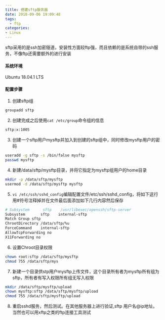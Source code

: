 ```yaml
---
title: 搭建sftp服务器
date: 2018-09-06 19:09:48
tags:
  - ftp
categories: 
- Linux
---
```

sftp采用的是ssh加密隧道，安装性方面较ftp强，而且依赖的是系统自带的ssh服务，不像ftp还需要额外的进行安装
#### 系统环境
Ubuntu 18.04.1 LTS
#### 配置步骤
1. 创建sftp组
```bash
groupadd sftp  
```

2. 创建完成之后使用`cat /etc/group`命令组的信息
```bash
sftp:x:1005
```

3. 创建一个sftp用户mysftp并加入到创建的sftp组中，同时修改mysftp用户的密码
```bash
useradd -g sftp -s /bin/false mysftp  
passwd mysftp 
```

4. 新建/data/sftp/mysftp目录，并将它指定为mysftp组用户的home目录
```bash
mkdir -p /data/sftp/mysftp  
usermod -d /data/sftp/mysftp mysftp
```

5. `vi /etc/ssh/sshd_config`编辑配置文件/etc/ssh/sshd_config，将如下这行用#符号注释掉并在文件最后面添加如下几行内容然后保存
```bash
# Subsystem      sftp    /usr/libexec/openssh/sftp-server  
Subsystem       sftp    internal-sftp    
Match Group sftp    
ChrootDirectory /data/sftp/%u    
ForceCommand    internal-sftp    
AllowTcpForwarding no    
X11Forwarding no  
```

6. 设置Chroot目录权限
```bash
chown root:sftp /data/sftp/mysftp  
chmod 755 /data/sftp/mys
```

7. 新建一个目录供stp用户mysftp上传文件，这个目录所有者为mysftp所有组为sftp，所有者有写入权限所有组无写入权限
```bash
mkdir /data/sftp/mysftp/upload  
chown mysftp:sftp /data/sftp/mysftp/upload 
chmod 755 /data/sftp/mysftp/upload  
```

8. 重启sshd服务，然后测试。在其他服务器上进行验证,sftp 用户名@ip地址。当然也可以用xftp之类的ftp连接工具测试
